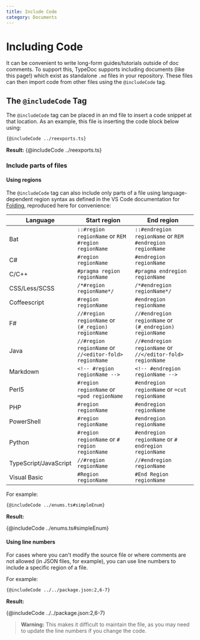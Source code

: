 ```yaml
---
title: Include Code
category: Documents
---
```


# Including Code

It can be convenient to write long-form guides/tutorials outside of doc comments.
To support this, TypeDoc supports including documents (like this page!) which exist
as standalone `.md` files in your repository.
These files can then import code from other files using the `@includeCode` tag.

## The `@includeCode` Tag

The `@includeCode` tag can be placed in an md file to insert a code snippet at that location. As an example, this file is inserting the code block below using:

```md
{@includeCode ../reexports.ts}
```

**Result:**
{@includeCode ../reexports.ts}

### Include parts of files

#### Using regions

The `@includeCode` tag can also include only parts of a file using language-dependent region syntax as defined in the VS Code documentation for [Folding](https://code.visualstudio.com/docs/editor/codebasics#_folding), reproduced here for convenience:

| Language              | Start region                                           | End region                                                 |
| --------------------- | ------------------------------------------------------ | ---------------------------------------------------------- |
| Bat                   | `::#region regionName` or `REM #region regionName`     | `::#endregion regionName` or `REM #endregion regionName`   |
| C#                    | `#region regionName`                                   | `#endregion regionName`                                    |
| C/C++                 | `#pragma region regionName`                            | `#pragma endregion regionName`                             |
| CSS/Less/SCSS         | `/*#region regionName*/`                               | `/*#endregion regionName*/`                                |
| Coffeescript          | `#region regionName`                                   | `#endregion regionName`                                    |
| F#                    | `//#region regionName` or `(#_region) regionName`      | `//#endregion regionName` or `(#_endregion) regionName`    |
| Java                  | `//#region regionName` or `//<editor-fold> regionName` | `//#endregion regionName` or `//</editor-fold> regionName` |
| Markdown              | `<!-- #region regionName -->`                          | `<!-- #endregion regionName -->`                           |
| Perl5                 | `#region regionName` or `=pod regionName`              | `#endregion regionName` or `=cut regionName`               |
| PHP                   | `#region regionName`                                   | `#endregion regionName`                                    |
| PowerShell            | `#region regionName`                                   | `#endregion regionName`                                    |
| Python                | `#region regionName` or `# region regionName`          | `#endregion regionName` or `# endregion regionName`        |
| TypeScript/JavaScript | `//#region regionName`                                 | `//#endregion regionName`                                  |
| Visual Basic          | `#Region regionName`                                   | `#End Region regionName`                                   |

For example:

```md
{@includeCode ../enums.ts#simpleEnum}
```

**Result:**

{@includeCode ../enums.ts#simpleEnum}

#### Using line numbers

For cases where you can't modify the source file or where comments are not allowed (in JSON files, for example), you can use line numbers to include a specific region of a file.

For example:

```md
{@includeCode ../../package.json:2,6-7}
```

**Result:**

{@includeCode ../../package.json:2,6-7}

> **Warning:** This makes it difficult to maintain the file, as you may need to update the line numbers if you change the code.
